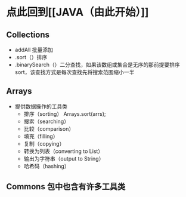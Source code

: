 # 点此回到[[JAVA（由此开始）]]

## Collections
- addAll   批量添加
- .sort（）排序
- .binarySearch（）二分查找，如果该数组或集合是无序的那前提要排序sort，该查找方式是每次查找先将搜索范围缩小一半

## Arrays
- 提供数据操作的工具类
	- 排序（sorting）  Arrays.sort(arrs);
	- 搜索（searching）
	- 比较（comparison）
	- 填充（filling）
	- 复制（copying）
	- 转换为列表（converting to List）
	- 输出为字符串（output to String）
	- 哈希码（hashing）

## Commons  包中也含有许多工具类
